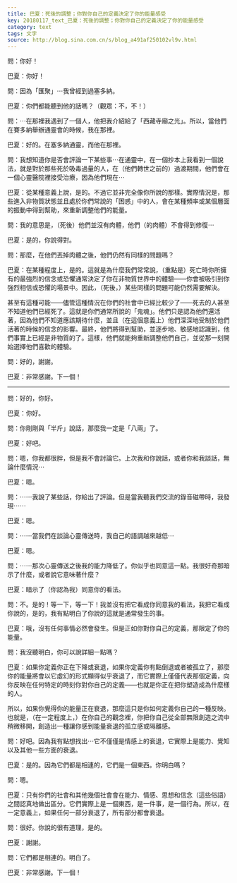 ```yaml
---
title: 巴夏：死後的調整；你對你自己的定義決定了你的能量感受
key: 20180117_text_巴夏：死後的調整；你對你自己的定義決定了你的能量感受
category: text
tags: 文字
source: http://blog.sina.com.cn/s/blog_a491af250102vl9v.html
---
```


問：你好！

巴夏：你好！

問：因為「匯聚」⋯我曾經到過塞多納。

巴夏：你們都能聽到他的話嗎？（觀眾：不，不！）

問：⋯在那裡我遇到了一個人，他把我介紹給了「西藏寺廟之光」。所以，當他們在賽多納舉辦通靈會的時候，我在那裡。

巴夏：好的。在塞多納通靈，而他在那裡。

問：我想知道你是否會評論一下某些事⋯在通靈中，在一個抄本上我看到一個說法，就是對於那些死於吸毒過量的人，在（他們轉世之前的）過渡期間，他們會在一個心靈醫院裡接受治療，因為他們現在⋯

巴夏：從某種意義上說，是的。不過它並非完全像你所說的那樣。實際情況是，那些進入非物質狀態並且處於你們常說的「困惑」中的人，會在某種頻率或某個層面的振動中得到幫助，來重新調整他們的能量。

問：我的意思是，（死後）他們並沒有肉體，他們（的肉體）不會得到修復⋯

巴夏：是的，你說得對。

問：那麼，在他們丟掉肉體之後，他們仍然有同樣的問題嗎？

巴夏：在某種程度上，是的。這就是為什麼我們常常說，（重點是）死亡時你所擁有的最強烈的信念或恐懼通常決定了你在非物質世界中的體驗——你會被吸引到你強烈相信或恐懼的場景中。因此，（死後，）某些同樣的問題可能仍然需要解決。

甚至有這種可能——儘管這種情況在你們的社會中已經比較少了——死去的人甚至不知道他們已經死了。這就是你們通常所說的「鬼魂」。他們只是認為他們還活著，因為他們不知道應該期待什麼，並且（在這個意義上）他們深深地受制於他們活著的時候的信念的影響。最終，他們將得到幫助，並逐步地、敏感地認識到，他們事實上已經是非物質的了。這樣，他們就能夠重新調整他們自己，並從那一刻開始選擇他們喜歡的體驗。

問：好的，謝謝。

巴夏：非常感謝。下一個！

---

問：好的，你好。

巴夏：你好。

問：你剛剛與「半斤」說話，那麼我一定是「八兩」了。

巴夏：好吧。

問：嗯，你我都很胖，但是我不會討論它。上次我和你說話，或者你和我談話，無論什麼情況⋯

巴夏：嗯。

問：⋯⋯我說了某些話，你給出了評論。但是當我聽我們交流的錄音磁帶時，我發現⋯⋯

巴夏：嗯。

問：⋯⋯當我們在談論心靈傳送時，我自己的語調越來越低⋯

巴夏：嗯。

問：⋯⋯那次心靈傳送之後我的能力降低了。你似乎也同意這一點。我很好奇那暗示了什麼，或者說它意味著什麼？

巴夏：暗示了（你認為我）同意你的看法。

問：不。是的！等一下，等一下！我並沒有把它看成你同意我的看法，我把它看成你說的，是的，我有點明白了你說的這就是通常發生的事。

巴夏：哦，沒有任何事情必然會發生。但是正如你對你自己的定義，那限定了你的能量。

問：我沒聽明白，你可以說詳細一點嗎？

巴夏：如果你定義你正在下降或衰退，如果你定義你有點倒退或者被孤立了，那麼你的能量將會以它虛幻的形式顯得似乎衰退了，而它實際上僅僅代表那個定義，向你反映在任何特定的時刻你對你自己的定義——也就是你正在把你塑造成為什麼樣的人。

所以，如果你覺得你的能量正在衰退，那麼這只是你如何定義你自己的一種反映。也就是，（在一定程度上，）在你自己的觀念裡，你把你自己從全部無限創造之流中稍微移開，創造出一種讓你感到能量衰退的孤立感或隔離感。

問：好吧。因為我有點想找出⋯它不僅僅是情感上的衰退，它實際上是能力、覺知以及其他一些方面的衰退。

巴夏：是的。因為它們都是相連的，它們是一個東西。你明白嗎？

問：嗯。

巴夏：只有你們的社會和其他幾個社會會在能力、情感、思想和信念（這些俗語）之間認真地做出區分。它們實際上是一個東西，是一件事，是一個行為。所以，在一定意義上，如果任何一部分衰退了，所有部分都會衰退。

問：很好。你說的很有道理，是的。

巴夏：謝謝。

問：它們都是相連的。明白了。

巴夏：非常感謝。下一個！
